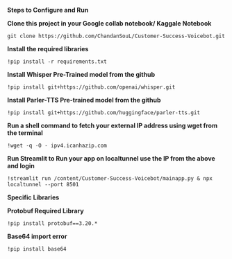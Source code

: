 **Steps to Configure and Run**

**Clone this project in your Google collab notebook/ Kaggale Notebook**

```git clone https://github.com/ChandanSouL/Customer-Success-Voicebot.git```

**Install the required libraries**

```!pip install -r requirements.txt```

**Install Whisper Pre-Trained model from the github**

```!pip install git+https://github.com/openai/whisper.git```

**Install Parler-TTS Pre-trained model from the github**

```!pip install git+https://github.com/huggingface/parler-tts.git```

**Run a shell command to fetch your external IP address using wget from the terminal**

```!wget -q -O - ipv4.icanhazip.com```

**Run Streamlit to Run your app on localtunnel use the IP from the above and login**

```!streamlit run /content/Customer-Success-Voicebot/mainapp.py & npx localtunnel --port 8501```

**Specific Libraries <Debug>**

**Protobuf Required Library**

```!pip install protobuf==3.20.*```

**Base64 import error**

```!pip install base64```
